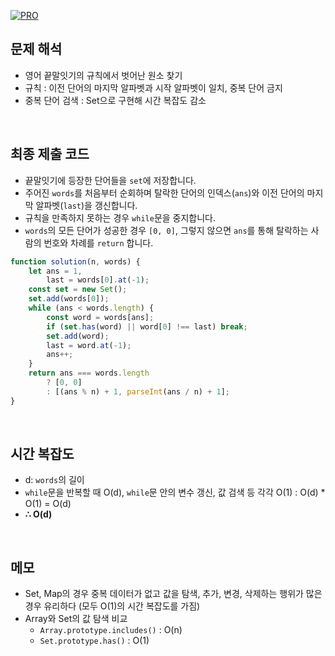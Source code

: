 [![PRO]][Link]

## 문제 해석

-   영어 끝말잇기의 규칙에서 벗어난 원소 찾기
-   규칙 : 이전 단어의 마지막 알파벳과 시작 알파벳이 일치, 중복 단어 금지
-   중복 단어 검색 : Set으로 구현해 시간 복잡도 감소

<br/>

## 최종 제출 코드

-   끝말잇기에 등장한 단어들을 `set`에 저장합니다.
-   주어진 `words`를 처음부터 순회하며 탈락한 단어의 인덱스(`ans`)와 이전 단어의 마지막 알파벳(`last`)을 갱신합니다.
-   규칙을 만족하지 못하는 경우 `while`문을 중지합니다.
-   `words`의 모든 단어가 성공한 경우 `[0, 0]`, 그렇지 않으면 `ans`를 통해 탈락하는 사람의 번호와 차례를 `return` 합니다.

```js
function solution(n, words) {
    let ans = 1,
        last = words[0].at(-1);
    const set = new Set();
    set.add(words[0]);
    while (ans < words.length) {
        const word = words[ans];
        if (set.has(word) || word[0] !== last) break;
        set.add(word);
        last = word.at(-1);
        ans++;
    }
    return ans === words.length
        ? [0, 0]
        : [(ans % n) + 1, parseInt(ans / n) + 1];
}
```

<br/>

## 시간 복잡도

-   d: `words`의 길이
-   `while`문을 반복할 때 O(d), `while`문 안의 변수 갱신, 값 검색 등 각각 O(1) : O(d) \* O(1) = O(d)
-   **∴ O(d)**

<br/>

## 메모

-   Set, Map의 경우 중복 데이터가 없고 값을 탐색, 추가, 변경, 삭제하는 행위가 많은 경우 유리하다 (모두 O(1)의 시간 복잡도를 가짐)
-   Array와 Set의 값 탐색 비교
    -   `Array.prototype.includes()` : O(n)
    -   `Set.prototype.has()` : O(1)

<!---------------------------------------------------------------------------->

[PRO]: https://github.com/GoSSaChin/algorithm-js/assets/107768516/67c43b52-bc3f-4571-a249-5519021afbb0
[Link]: https://school.programmers.co.kr/learn/courses/30/lessons/12981
